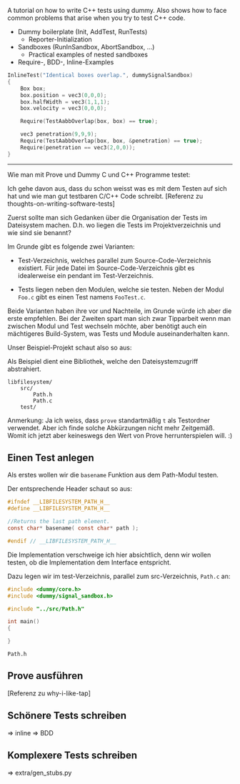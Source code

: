 <!-- 
.. title: Writing C/C++ tests with dummy
.. slug: writing-cc-tests-with-dummy
.. date: 05/30/2014 10:28:56 PM UTC+02:00
.. tags: testing,draft
.. link: 
.. description: 
.. type: text
-->

A tutorial on how to write C++ tests using dummy.
Also shows how to face common problems that arise when you try to test C++ code.

- Dummy boilerplate (Init, AddTest, RunTests)
  - Reporter-Initialization
- Sandboxes (RunInSandbox, AbortSandbox, ...)
  - Practical examples of nested sandboxes
- Require-, BDD-, Inline-Examples

```cpp
InlineTest("Identical boxes overlap.", dummySignalSandbox)
{
    Box box;
    box.position = vec3(0,0,0);
    box.halfWidth = vec3(1,1,1);
    box.velocity = vec3(0,0,0);

    Require(TestAabbOverlap(box, box) == true);

    vec3 penetration(9,9,9);
    Require(TestAabbOverlap(box, box, &penetration) == true);
    Require(penetration == vec3(2,0,0));
}
```

----

Wie man mit Prove und Dummy C und C++ Programme testet:

Ich gehe davon aus, dass du schon weisst was es mit dem Testen auf sich hat
und wie man gut testbaren C/C++ Code schreibt.
[Referenz zu thoughts-on-writing-software-tests]

Zuerst sollte man sich Gedanken über die Organisation der Tests im Dateisystem machen.
D.h. wo liegen die Tests im Projektverzeichnis und wie sind sie benannt?

Im Grunde gibt es folgende zwei Varianten:

- Test-Verzeichnis, welches parallel zum Source-Code-Verzeichnis existiert.
  Für jede Datei im Source-Code-Verzeichnis gibt es idealerweise ein pendant im Test-Verzeichnis.

- Tests liegen neben den Modulen, welche sie testen.
  Neben der Modul `Foo.c` gibt es einen Test namens `FooTest.c`.

Beide Varianten haben ihre vor und Nachteile, im Grunde würde ich aber die erste empfehlen.
Bei der Zweiten spart man sich zwar Tipparbeit wenn man zwischen Modul und Test wechseln möchte,
aber benötigt auch ein mächtigeres Build-System, was Tests und Module auseinanderhalten kann.

Unser Beispiel-Projekt schaut also so aus:


Als Beispiel dient eine Bibliothek, welche den Dateisystemzugriff abstrahiert.

    libfilesystem/
        src/
            Path.h
            Path.c
        test/

Anmerkung:
Ja ich weiss, dass `prove` standartmäßig `t` als Testordner verwendet.
Aber ich finde solche Abkürzungen nicht mehr Zeitgemäß.
Womit ich jetzt aber keineswegs den Wert von Prove herrunterspielen will. :)


## Einen Test anlegen

Als erstes wollen wir die `basename` Funktion aus dem Path-Modul testen.

Der entsprechende Header schaut so aus:

```c
#ifndef __LIBFILESYSTEM_PATH_H__
#define __LIBFILESYSTEM_PATH_H__

//Returns the last path element.
const char* basename( const char* path );

#endif // __LIBFILESYSTEM_PATH_H__
```

Die Implementation verschweige ich hier absichtlich,
denn wir wollen testen, ob die Implementation dem Interface entspricht.

Dazu legen wir im test-Verzeichnis, parallel zum src-Verzeichnis, `Path.c` an:

```c
#include <dummy/core.h>
#include <dummy/signal_sandbox.h>

#include "../src/Path.h"

int main()
{

}
```

`Path.h`
## Prove ausführen
[Referenz zu why-i-like-tap]
## Schönere Tests schreiben
=> inline
=> BDD
## Komplexere Tests schreiben
=> extra/gen_stubs.py

